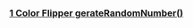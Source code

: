 ### [1 Color Flipper gerateRandomNumber()](https://github.com/MazharSolkar/js-mini-projects/tree/main/1-color-flipper-generateRandomNumber)
